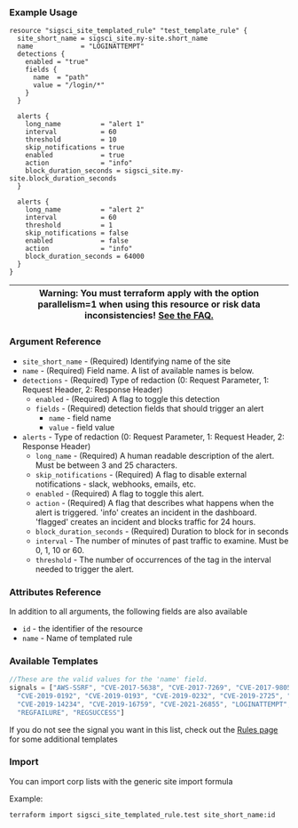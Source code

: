 ### Example Usage

```hcl-terraform
resource "sigsci_site_templated_rule" "test_template_rule" {
  site_short_name = sigsci_site.my-site.short_name
  name            = "LOGINATTEMPT"
  detections {
    enabled = "true"
    fields {
      name  = "path"
      value = "/login/*"
    }
  }

  alerts {
    long_name          = "alert 1"
    interval           = 60
    threshold          = 10
    skip_notifications = true
    enabled            = true
    action             = "info"
    block_duration_seconds = sigsci_site.my-site.block_duration_seconds
  }

  alerts {
    long_name          = "alert 2"
    interval           = 60
    threshold          = 1
    skip_notifications = false
    enabled            = false
    action             = "info"
    block_duration_seconds = 64000
  }
}
```
|Warning: You must terraform apply with the option parallelism=1 when using this resource or risk data inconsistencies! [See the FAQ.](https://github.com/signalsciences/terraform-provider-sigsci/blob/main/docs/guides/FAQ.md)|
|---|

### Argument Reference
- `site_short_name` - (Required) Identifying name of the site
- `name` - (Required) Field name. A list of available names is below.
- `detections` - (Required) Type of redaction (0: Request Parameter, 1: Request Header, 2: Response Header)
  - `enabled` - (Required) A flag to toggle this detection
  - `fields` - (Required) detection fields that should trigger an alert
    - `name` - field name
    - `value` - field value
- `alerts` -  Type of redaction (0: Request Parameter, 1: Request Header, 2: Response Header)
  - `long_name` - (Required) A human readable description of the alert. Must be between 3 and 25 characters.
  - `skip_notifications` - (Required) A flag to disable external notifications - slack, webhooks, emails, etc.
  - `enabled` - (Required) A flag to toggle this alert.
  - `action` - (Required) A flag that describes what happens when the alert is triggered. 'info' creates an incident in the dashboard. 'flagged' creates an incident and blocks traffic for 24 hours.
  - `block_duration_seconds` - (Required) Duration to block for in seconds
  - `interval` - The number of minutes of past traffic to examine. Must be 0, 1, 10 or 60.
  - `threshold` - The number of occurrences of the tag in the interval needed to trigger the alert.

### Attributes Reference
In addition to all arguments, the following fields are also available
 - `id` - the identifier of the resource
 - `name` - Name of templated rule

### Available Templates
```javascript
//These are the valid values for the 'name' field.  
signals = ["AWS-SSRF", "CVE-2017-5638", "CVE-2017-7269", "CVE-2017-9805", "CVE-2018-9206", "CVE-2018-11776", 
  "CVE-2019-0192", "CVE-2019-0193", "CVE-2019-0232", "CVE-2019-2725", "CVE-2019-3396", "CVE-2019-5418", "CVE-2019-6340",
  "CVE-2019-14234", "CVE-2019-16759", "CVE-2021-26855", "LOGINATTEMPT", "LOGINFAILURE", "LOGINSUCCESS", "REGATTEMPT", 
  "REGFAILURE", "REGSUCCESS"]
```

If you do not see the signal you want in this list, check out the [Rules page](https://github.com/signalsciences/terraform-provider-sigsci/blob/main/docs/resources/site_rule.md) for some additional templates

### Import
You can import corp lists with the generic site import formula

Example:
```shell script
terraform import sigsci_site_templated_rule.test site_short_name:id
```
